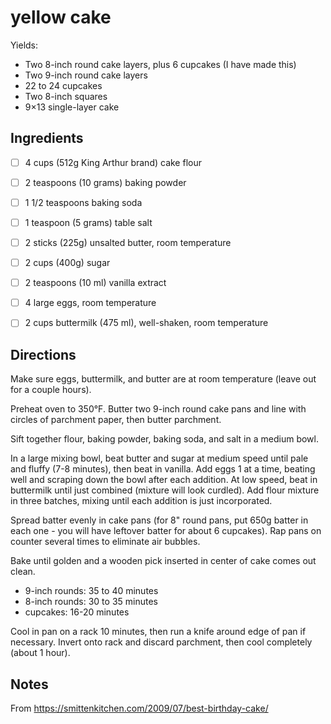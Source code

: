 # yellow cake

Yields:
* Two 8-inch round cake layers, plus 6 cupcakes (I have made this)
* Two 9-inch round cake layers
* 22 to 24 cupcakes
* Two 8-inch squares
* 9×13 single-layer cake 


## Ingredients

* [ ] 4 cups (512g King Arthur brand) cake flour
* [ ] 2 teaspoons (10 grams) baking powder
* [ ] 1 1/2 teaspoons baking soda
* [ ] 1 teaspoon (5 grams) table salt
* [ ] 2 sticks (225g) unsalted butter, room temperature
* [ ] 2 cups (400g) sugar
* [ ] 2 teaspoons (10 ml) vanilla extract
* [ ] 4 large eggs, room temperature
* [ ] 2 cups buttermilk (475 ml), well-shaken, room temperature


## Directions

Make sure eggs, buttermilk, and butter are at room temperature (leave out for a couple hours).

Preheat oven to 350°F. Butter two 9-inch round cake pans and line with circles of parchment paper, then butter parchment.

Sift together flour, baking powder, baking soda, and salt in a medium bowl.

In a large mixing bowl, beat butter and sugar at medium speed until pale and fluffy (7-8 minutes), then beat in vanilla. Add eggs 1 at a time, beating well and scraping down the bowl after each addition. At low speed, beat in buttermilk until just combined (mixture will look curdled). Add flour mixture in three batches, mixing until each addition is just incorporated.

Spread batter evenly in cake pans (for 8" round pans, put 650g batter in each one - you will have leftover batter for about 6 cupcakes). Rap pans on counter several times to eliminate air bubbles.

Bake until golden and a wooden pick inserted in center of cake comes out clean.
* 9-inch rounds: 35 to 40 minutes
* 8-inch rounds: 30 to 35 minutes
* cupcakes: 16-20 minutes

Cool in pan on a rack 10 minutes, then run a knife around edge of pan if necessary. Invert onto rack and discard parchment, then cool completely (about 1 hour).


## Notes

From https://smittenkitchen.com/2009/07/best-birthday-cake/
